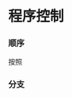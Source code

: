 #  程序控制
### 顺序
  按照
### 分支


<!--stackedit_data:
eyJoaXN0b3J5IjpbMTMzNzk4NzkwNiwtMjExOTE1NzIyOF19
-->